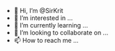 - 👋 Hi, I’m @SirKrit
- 👀 I’m interested in ...
- 🌱 I’m currently learning ...
- 💞️ I’m looking to collaborate on ...
- 📫 How to reach me ...

<!---
SirKrit/SirKrit is a ✨ special ✨ repository because its `README.md` (this file) appears on your GitHub profile.
You can click the Preview link to take a look at your changes.
--->
